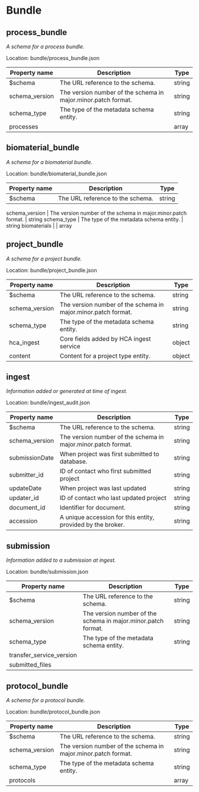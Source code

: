 # Bundle
## process_bundle
_A schema for a process bundle._

Location: bundle/process_bundle.json

Property name | Description | Type 
--- | --- | --- 
$schema | The URL reference to the schema. | string
schema_version | The version number of the schema in major.minor.patch format. | string
schema_type | The type of the metadata schema entity. | string
processes |  | array

## biomaterial_bundle
_A schema for a biomaterial bundle._

Location: bundle/biomaterial_bundle.json

| Property name | Description | Type | 
| --- | :---: | :---: |
| $schema | The URL reference to the schema. | string |

schema_version | The version number of the schema in major.minor.patch format. | string
schema_type | The type of the metadata schema entity. | string
biomaterials |  | array

## project_bundle
_A schema for a project bundle._

Location: bundle/project_bundle.json

Property name | Description | Type 
--- | --- | --- 
$schema | The URL reference to the schema. | string
schema_version | The version number of the schema in major.minor.patch format. | string
schema_type | The type of the metadata schema entity. | string
hca_ingest | Core fields added by HCA ingest service | object
content | Content for a project type entity. | object

## ingest
_Information added or generated at time of ingest._

Location: bundle/ingest_audit.json

Property name | Description | Type 
--- | --- | --- 
$schema | The URL reference to the schema. | string
schema_version | The version number of the schema in major.minor.patch format. | string
submissionDate | When project was first submitted to database. | string
submitter_id | ID of contact who first submitted project | string
updateDate | When project was last updated | string
updater_id | ID of contact who last updated project | string
document_id | Identifier for document. | string
accession | A unique accession for this entity, provided by the broker. | string

## submission
_Information added to a submission at ingest._

Location: bundle/submission.json

Property name | Description | Type 
--- | --- | --- 
$schema | The URL reference to the schema. | string
schema_version | The version number of the schema in major.minor.patch format. | string
schema_type | The type of the metadata schema entity. | string
transfer_service_version |  | 
submitted_files |  | 

## protocol_bundle
_A schema for a protocol bundle._

Location: bundle/protocol_bundle.json

Property name | Description | Type 
--- | --- | --- 
$schema | The URL reference to the schema. | string
schema_version | The version number of the schema in major.minor.patch format. | string
schema_type | The type of the metadata schema entity. | string
protocols |  | array

